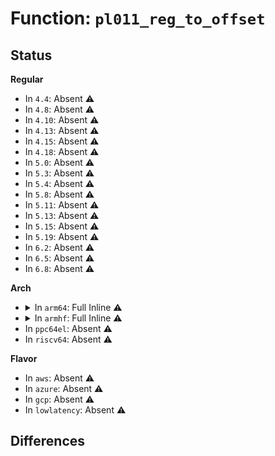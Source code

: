 # Function: <code>pl011_reg_to_offset</code>

## Status
<b>Regular</b>
<ul>
<li>
In <code>4.4</code>: Absent ⚠️
</li>
<li>
In <code>4.8</code>: Absent ⚠️
</li>
<li>
In <code>4.10</code>: Absent ⚠️
</li>
<li>
In <code>4.13</code>: Absent ⚠️
</li>
<li>
In <code>4.15</code>: Absent ⚠️
</li>
<li>
In <code>4.18</code>: Absent ⚠️
</li>
<li>
In <code>5.0</code>: Absent ⚠️
</li>
<li>
In <code>5.3</code>: Absent ⚠️
</li>
<li>
In <code>5.4</code>: Absent ⚠️
</li>
<li>
In <code>5.8</code>: Absent ⚠️
</li>
<li>
In <code>5.11</code>: Absent ⚠️
</li>
<li>
In <code>5.13</code>: Absent ⚠️
</li>
<li>
In <code>5.15</code>: Absent ⚠️
</li>
<li>
In <code>5.19</code>: Absent ⚠️
</li>
<li>
In <code>6.2</code>: Absent ⚠️
</li>
<li>
In <code>6.5</code>: Absent ⚠️
</li>
<li>
In <code>6.8</code>: Absent ⚠️
</li>
</ul>
<b>Arch</b>
<ul>
<li>
<details>
<summary>In <code>arm64</code>: Full Inline ⚠️</summary>

**Collision:** Unique Static

**Inline:** Full

**Transformation:** False

**Instances:**

```
In drivers/tty/serial/amba-pl011.c (ffff8000108944a0)
Location: drivers/tty/serial/amba-pl011.c:283
Inline: True
Inline callers:
  - drivers/tty/serial/amba-pl011.c:pl011_register_port
  - drivers/tty/serial/amba-pl011.c:pl011_console_write
  - drivers/tty/serial/amba-pl011.c:pl011_console_write
  - drivers/tty/serial/amba-pl011.c:pl011_console_putchar
  - drivers/tty/serial/amba-pl011.c:pl011_set_termios
  - drivers/tty/serial/amba-pl011.c:pl011_set_termios
  - drivers/tty/serial/amba-pl011.c:pl011_set_termios
  - drivers/tty/serial/amba-pl011.c:pl011_set_termios
  - drivers/tty/serial/amba-pl011.c:pl011_shutdown
  - drivers/tty/serial/amba-pl011.c:pl011_shutdown
  - drivers/tty/serial/amba-pl011.c:pl011_shutdown
  - drivers/tty/serial/amba-pl011.c:pl011_shutdown
  - drivers/tty/serial/amba-pl011.c:pl011_disable_interrupts
  - drivers/tty/serial/amba-pl011.c:pl011_disable_interrupts
  - drivers/tty/serial/amba-pl011.c:pl011_shutdown_channel
  - drivers/tty/serial/amba-pl011.c:pl011_enable_interrupts
  - drivers/tty/serial/amba-pl011.c:pl011_enable_interrupts
  - drivers/tty/serial/amba-pl011.c:pl011_allocate_irq
  - drivers/tty/serial/amba-pl011.c:pl011_put_poll_char
  - drivers/tty/serial/amba-pl011.c:pl011_break_ctl
  - drivers/tty/serial/amba-pl011.c:pl011_set_mctrl
  - drivers/tty/serial/amba-pl011.c:pl011_int
  - drivers/tty/serial/amba-pl011.c:pl011_int
  - drivers/tty/serial/amba-pl011.c:pl011_int
  - drivers/tty/serial/amba-pl011.c:pl011_tx_chars
  - drivers/tty/serial/amba-pl011.c:pl011_tx_chars
  - drivers/tty/serial/amba-pl011.c:pl011_tx_chars
  - drivers/tty/serial/amba-pl011.c:pl011_tx_char
  - drivers/tty/serial/amba-pl011.c:pl011_stop_rx
  - drivers/tty/serial/amba-pl011.c:pl011_stop_rx
  - drivers/tty/serial/amba-pl011.c:pl011_start_tx
  - drivers/tty/serial/amba-pl011.c:pl011_start_tx
  - drivers/tty/serial/amba-pl011.c:pl011_start_tx
  - drivers/tty/serial/amba-pl011.c:pl011_start_tx
  - drivers/tty/serial/amba-pl011.c:pl011_start_tx
  - drivers/tty/serial/amba-pl011.c:pl011_stop_tx
  - drivers/tty/serial/amba-pl011.c:pl011_stop_tx
  - drivers/tty/serial/amba-pl011.c:pl011_dma_rx_poll
  - drivers/tty/serial/amba-pl011.c:pl011_dma_rx_poll
  - drivers/tty/serial/amba-pl011.c:pl011_dma_rx_callback
  - drivers/tty/serial/amba-pl011.c:pl011_dma_rx_chars
  - drivers/tty/serial/amba-pl011.c:pl011_dma_rx_trigger_dma
  - drivers/tty/serial/amba-pl011.c:pl011_dma_rx_trigger_dma
  - drivers/tty/serial/amba-pl011.c:pl011_dma_tx_refill
  - drivers/tty/serial/amba-pl011.c:pl011_dma_tx_callback
  - drivers/tty/serial/amba-pl011.c:pl011_dma_probe
  - drivers/tty/serial/amba-pl011.c:pl011_dma_probe
  - drivers/tty/serial/amba-pl011.c:pl011_read
```
</details>
</li>
<li>
<details>
<summary>In <code>armhf</code>: Full Inline ⚠️</summary>

**Collision:** Unique Static

**Inline:** Full

**Transformation:** False

**Instances:**

```
In drivers/tty/serial/amba-pl011.c (c0990554)
Location: drivers/tty/serial/amba-pl011.c:283
Inline: True
Inline callers:
  - drivers/tty/serial/amba-pl011.c:pl011_register_port
  - drivers/tty/serial/amba-pl011.c:pl011_console_setup
  - drivers/tty/serial/amba-pl011.c:pl011_console_setup
  - drivers/tty/serial/amba-pl011.c:pl011_console_setup
  - drivers/tty/serial/amba-pl011.c:pl011_console_setup
  - drivers/tty/serial/amba-pl011.c:pl011_console_write
  - drivers/tty/serial/amba-pl011.c:pl011_console_write
  - drivers/tty/serial/amba-pl011.c:pl011_console_write
  - drivers/tty/serial/amba-pl011.c:pl011_console_putchar
  - drivers/tty/serial/amba-pl011.c:pl011_console_putchar
  - drivers/tty/serial/amba-pl011.c:pl011_set_termios
  - drivers/tty/serial/amba-pl011.c:pl011_set_termios
  - drivers/tty/serial/amba-pl011.c:pl011_set_termios
  - drivers/tty/serial/amba-pl011.c:pl011_set_termios
  - drivers/tty/serial/amba-pl011.c:pl011_set_termios
  - drivers/tty/serial/amba-pl011.c:pl011_shutdown
  - drivers/tty/serial/amba-pl011.c:pl011_shutdown
  - drivers/tty/serial/amba-pl011.c:pl011_shutdown
  - drivers/tty/serial/amba-pl011.c:pl011_shutdown
  - drivers/tty/serial/amba-pl011.c:pl011_shutdown
  - drivers/tty/serial/amba-pl011.c:pl011_shutdown
  - drivers/tty/serial/amba-pl011.c:pl011_shutdown
  - drivers/tty/serial/amba-pl011.c:pl011_disable_interrupts
  - drivers/tty/serial/amba-pl011.c:pl011_disable_interrupts
  - drivers/tty/serial/amba-pl011.c:pl011_enable_interrupts
  - drivers/tty/serial/amba-pl011.c:pl011_enable_interrupts
  - drivers/tty/serial/amba-pl011.c:pl011_enable_interrupts
  - drivers/tty/serial/amba-pl011.c:pl011_enable_interrupts
  - drivers/tty/serial/amba-pl011.c:pl011_allocate_irq
  - drivers/tty/serial/amba-pl011.c:pl011_put_poll_char
  - drivers/tty/serial/amba-pl011.c:pl011_put_poll_char
  - drivers/tty/serial/amba-pl011.c:pl011_get_poll_char
  - drivers/tty/serial/amba-pl011.c:pl011_get_poll_char
  - drivers/tty/serial/amba-pl011.c:pl011_break_ctl
  - drivers/tty/serial/amba-pl011.c:pl011_set_mctrl
  - drivers/tty/serial/amba-pl011.c:pl011_get_mctrl
  - drivers/tty/serial/amba-pl011.c:pl011_tx_empty
  - drivers/tty/serial/amba-pl011.c:pl011_int
  - drivers/tty/serial/amba-pl011.c:pl011_int
  - drivers/tty/serial/amba-pl011.c:pl011_int
  - drivers/tty/serial/amba-pl011.c:pl011_int
  - drivers/tty/serial/amba-pl011.c:pl011_int
  - drivers/tty/serial/amba-pl011.c:pl011_int
  - drivers/tty/serial/amba-pl011.c:pl011_tx_chars
  - drivers/tty/serial/amba-pl011.c:pl011_tx_chars
  - drivers/tty/serial/amba-pl011.c:pl011_tx_chars
  - drivers/tty/serial/amba-pl011.c:pl011_tx_char
  - drivers/tty/serial/amba-pl011.c:pl011_tx_char
  - drivers/tty/serial/amba-pl011.c:pl011_stop_rx
  - drivers/tty/serial/amba-pl011.c:pl011_stop_rx
  - drivers/tty/serial/amba-pl011.c:pl011_start_tx
  - drivers/tty/serial/amba-pl011.c:pl011_start_tx
  - drivers/tty/serial/amba-pl011.c:pl011_start_tx
  - drivers/tty/serial/amba-pl011.c:pl011_start_tx
  - drivers/tty/serial/amba-pl011.c:pl011_start_tx
  - drivers/tty/serial/amba-pl011.c:pl011_start_tx
  - drivers/tty/serial/amba-pl011.c:pl011_stop_tx
  - drivers/tty/serial/amba-pl011.c:pl011_stop_tx
  - drivers/tty/serial/amba-pl011.c:pl011_dma_rx_poll
  - drivers/tty/serial/amba-pl011.c:pl011_dma_rx_poll
  - drivers/tty/serial/amba-pl011.c:pl011_dma_rx_callback
  - drivers/tty/serial/amba-pl011.c:pl011_dma_rx_chars
  - drivers/tty/serial/amba-pl011.c:pl011_dma_rx_trigger_dma
  - drivers/tty/serial/amba-pl011.c:pl011_dma_rx_trigger_dma
  - drivers/tty/serial/amba-pl011.c:pl011_dma_tx_refill
  - drivers/tty/serial/amba-pl011.c:pl011_dma_tx_callback
  - drivers/tty/serial/amba-pl011.c:pl011_dma_probe
  - drivers/tty/serial/amba-pl011.c:pl011_dma_probe
  - drivers/tty/serial/amba-pl011.c:pl011_fifo_to_tty
  - drivers/tty/serial/amba-pl011.c:pl011_fifo_to_tty
```
</details>
</li>
<li>
In <code>ppc64el</code>: Absent ⚠️
</li>
<li>
In <code>riscv64</code>: Absent ⚠️
</li>
</ul>
<b>Flavor</b>
<ul>
<li>
In <code>aws</code>: Absent ⚠️
</li>
<li>
In <code>azure</code>: Absent ⚠️
</li>
<li>
In <code>gcp</code>: Absent ⚠️
</li>
<li>
In <code>lowlatency</code>: Absent ⚠️
</li>
</ul>

## Differences
